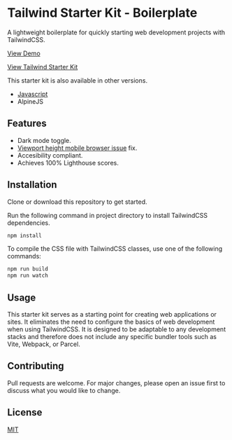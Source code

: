 # Tailwind Starter Kit - Boilerplate
A lightweight boilerplate for quickly starting web development projects with TailwindCSS.

[View Demo](https://mkfizi.github.io/tailwind-starter-kit/preview?kit=boilerplate)

[View Tailwind Starter Kit](https://mkfizi.github.io/tailwind-starter-kit)

This starter kit is also available in other versions.
* [Javascript](https://github.com/mkfizi/tailwind-starter-kit-boilerplate)
* AlpineJS

## Features
* Dark mode toggle.
* [Viewport height mobile browser issue](https://stackoverflow.com/questions/37112218/css3-100vh-not-constant-in-mobile-browser) fix.
* Accesibility compliant.
* Achieves 100% Lighthouse scores.

## Installation
Clone or download this repository to get started.

Run the following command in project directory to install TailwindCSS dependencies.
```bash
npm install
```

To compile the CSS file with TailwindCSS classes, use one of the following commands:
```bash
npm run build
npm run watch
```

## Usage
This starter kit serves as a starting point for creating web applications or sites. It eliminates the need to configure the basics of web development when using TailwindCSS. It is designed to be adaptable to any development stacks and therefore does not include any specific bundler tools such as Vite, Webpack, or Parcel.

## Contributing
Pull requests are welcome. For major changes, please open an issue first to discuss what you would like to change.

## License
[MIT](https://github.com/mkfizi/tailwind-starter-kit-boilerplate/blob/main/LICENSE)
